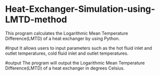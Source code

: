 # Heat-Exchanger-Simulation-using-LMTD-method

This program calculates the Logarithmic Mean Temperature Difference(LMTD) of a heat exchanger by using Python. 

#Input
It allows users to input parameters such as the hot fluid inlet and outlet temperatures, cold fluid inlet and outlet temperatures.

#output
The program will output the Logarithmic Mean Temperature Difference(LMTD) of a heat exchanger in degrees Celsius.
